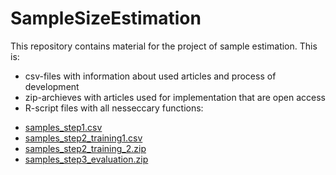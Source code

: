 # SampleSizeEstimation

This repository contains material for the project of sample estimation. This is:

* csv-files with information about used articles and process of development
* zip-archieves with articles used for implementation that are open access
* R-script files with all nesseccary functions:

- [samples_step1.csv](https://github.com/PetrinaB/SampleSizeEstimation/files/7017607/samples_step1.csv)
- [samples_step2_training1.csv](https://github.com/PetrinaB/SampleSizeEstimation/files/7017603/samples_step2_training1.csv)
- [samples_step2_training_2.zip](https://github.com/PetrinaB/SampleSizeEstimation/files/7017608/samples_step2_training_2.zip)
- [samples_step3_evaluation.zip](https://github.com/PetrinaB/SampleSizeEstimation/files/7017610/samples_step3_evaluation.zip)


